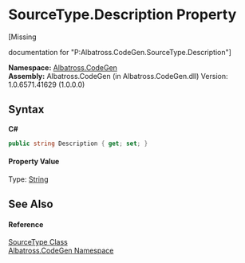 # SourceType.Description Property 
 

\[Missing <summary> documentation for "P:Albatross.CodeGen.SourceType.Description"\]

**Namespace:**&nbsp;<a href="DCDDD28E.md">Albatross.CodeGen</a><br />**Assembly:**&nbsp;Albatross.CodeGen (in Albatross.CodeGen.dll) Version: 1.0.6571.41629 (1.0.0.0)

## Syntax

**C#**<br />
``` C#
public string Description { get; set; }
```


#### Property Value
Type: <a href="http://msdn2.microsoft.com/en-us/library/s1wwdcbf" target="_blank">String</a>

## See Also


#### Reference
<a href="A71CC876.md">SourceType Class</a><br /><a href="DCDDD28E.md">Albatross.CodeGen Namespace</a><br />
